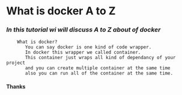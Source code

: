# What is docker A  to Z

### *In this tutorial wi will discuss A to Z about of docker*
```
    What is docker?
       You can say docker is one kind of code wrapper.
       In docker this wrapper we called container.
       This container just wraps all kind of dependancy of your project
       and you can create multiple container at the same time
       also you can run all of the container at the same time.
```
#### Thanks